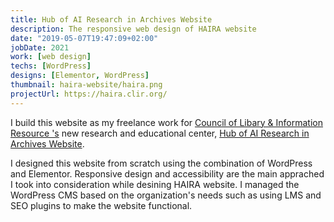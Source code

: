 ```yaml
---
title: Hub of AI Research in Archives Website
description: The responsive web design of HAIRA website
date: "2019-05-07T19:47:09+02:00"
jobDate: 2021
work: [web design]
techs: [WordPress]
designs: [Elementor, WordPress]
thumbnail: haira-website/haira.png
projectUrl: https://haira.clir.org/
---
```


I build this website as my freelance work for [Council of Libary & Information Resource 's](https://www.clir.org/) new research and educational center, [Hub of AI Research in Archives Website](https://haira.clir.org/).

I designed this website from scratch using the combination of WordPress and Elementor. Responsive design and accessibility are the main apprached I took into consideration while desining HAIRA website. I managed the WordPress CMS based on the organization's needs such as using LMS and SEO plugins to make the website functional. 
